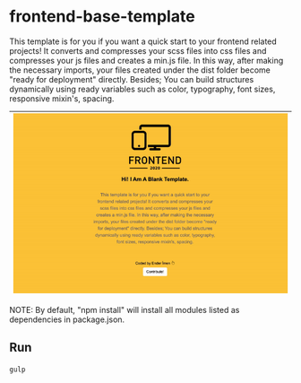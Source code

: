 # frontend-base-template
This template is for you if you want a quick start to your frontend related projects! It converts and compresses your scss files into css files and compresses your js files and creates a min.js file. In this way, after making the necessary imports, your files created under the dist folder become "ready for deployment" directly. Besides; You can build structures dynamically using ready variables such as color, typography, font sizes, responsive mixin's, spacing. 

| ![Frontend Base Template Gif](https://github.com/enderimen/frontend-base-template/blob/master/assets/images/frontend-base-template.gif) |
| :--: | 
   
  NOTE: By default, "npm install" will install all modules listed as dependencies in package.json.
  
  ## Run
  
    gulp
